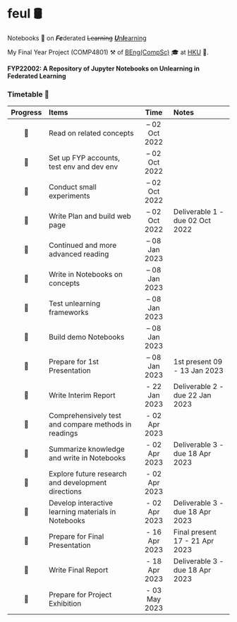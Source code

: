 # feul :oil_drum:
Notebooks :notebook: on ***Fe***derated ~~Learning~~ <ins>***U***n***l***earning</ins>

My Final Year Project (COMP4801) :hammer_and_pick: of [BEng(CompSc)](https://www.cs.hku.hk/programmes/beng-compsc/programme-structure "Bachelor of Engineering in Computer Science") :mortar_board: at [HKU](https://hku.hk/ "The University of Hong Kong") :school:. 

**FYP22002: A Repository of Jupyter Notebooks on Unlearning in Federated Learning**

### Timetable :calendar:
| Progress | Items | Time | Notes |
| :-: | :- | :-: | :- |
| :construction: | Read on related concepts | – 02 Oct 2022 | |
| :construction: | Set up FYP accounts, test env and dev env | – 02 Oct 2022 | |
| :construction: | Conduct small experiments | – 02 Oct 2022 | |
| :construction: | Write Plan and build web page | – 02 Oct 2022 | Deliverable 1 - due 02 Oct 2022 |
| :black_square_button: | Continued and more advanced reading | – 08 Jan 2023 | |
| :black_square_button: | Write in Notebooks on concepts | – 08 Jan 2023 | |
| :black_square_button: | Test unlearning frameworks | – 08 Jan 2023 | |
| :black_square_button: | Build demo Notebooks | – 08 Jan 2023 | |
| :black_square_button: | Prepare for 1st Presentation | – 08 Jan 2023 | 1st present 09 - 13 Jan 2023 |
| :black_square_button: | Write Interim Report | - 22 Jan 2023 | Deliverable 2 - due 22 Jan 2023 |
| :black_square_button: | Comprehensively test and compare methods in readings | - 02 Apr 2023 | |
| :black_square_button: | Summarize knowledge and write in Notebooks | - 02 Apr 2023 | Deliverable 3 - due 18 Apr 2023 |
| :black_square_button: | Explore future research and development directions | - 02 Apr 2023 | |
| :black_square_button: | Develop interactive learning materials in Notebooks | - 02 Apr 2023 | Deliverable 3 - due 18 Apr 2023 |
| :black_square_button: | Prepare for Final Presentation | - 16 Apr 2023 | Final present 17 - 21 Apr 2023 |
| :black_square_button: | Write Final Report | - 18 Apr 2023 | Deliverable 3 - due 18 Apr 2023 |
| :black_square_button: | Prepare for Project Exhibition | - 03 May 2023 | |
